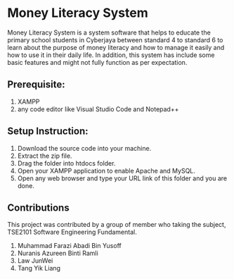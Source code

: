 # Money Literacy System

Money Literacy System is a system software that helps to educate the primary school students in Cyberjaya between standard 4 to standard 6 to learn about the purpose of money literacy and how to manage it easily and how to use it in their daily life. In addition, this system has include some basic features and might not fully function as per expectation.


## Prerequisite:

1. XAMPP
2. any code editor like Visual Studio Code and Notepad++


## Setup Instruction:

1. Download the source code into your machine.
2. Extract the zip file.
3. Drag the folder into htdocs folder.
4. Open your XAMPP application to enable Apache and MySQL.
5. Open any web browser and type your URL link of this folder and you are done.


## Contributions

This project was contributed by a group of member who taking the subject, TSE2101 Software Engineering Fundamental.
1. Muhammad Farazi Abadi Bin Yusoff
2. Nuranis Azureen Binti Ramli
3. Law JunWei
4. Tang Yik Liang
